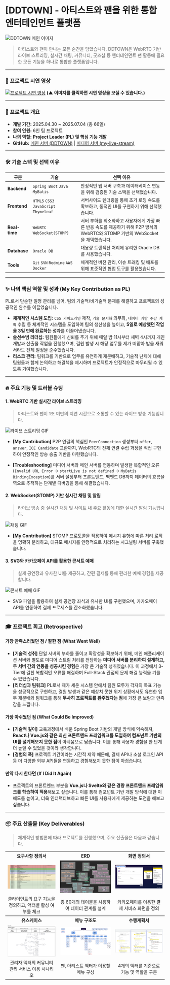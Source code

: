 # [DDTOWN] - 아티스트와 팬을 위한 통합 엔터테인먼트 플랫폼

![DDTOWN 메인 이미지](https://github.com/user-attachments/assets/e9dc66a4-b080-4284-a1e0-f9e418b3ad87)

> 아티스트와 팬이 만나는 모든 순간을 담았습니다. DDTOWN은 WebRTC 기반 라이브 스트리밍, 실시간 채팅, 커뮤니티, 굿즈샵 등 엔터테인먼트 팬 활동에 필요한 모든 기능을 하나로 통합한 플랫폼입니다.

---

### 🎥 프로젝트 시연 영상

[![프로젝트 시연 영상](https://github.com/user-attachments/assets/8480e8c4-7fcb-41e2-ad03-160e973e7fde)](https://youtu.be/dAuoKMYXm2g)
**(▲ 이미지를 클릭하면 시연 영상을 보실 수 있습니다.)**

---

### 📖 프로젝트 개요

- **개발 기간:** 2025.04.30 ~ 2025.07.04 (총 66일)
- **참여 인원:** 6인 팀 프로젝트
- **나의 역할:** **Project Leader (PL) 및 핵심 기능 개발**
- **GitHub:** [메인 서버 (DDTOWN)](https://github.com/GENATHEHUMAN/DDTOWN) | [미디어 서버 (my-live-stream)](https://github.com/GENATHEHUMAN/my-live-stream)

---

### 🛠️ 기술 스택 및 선택 이유

| 구분 | 기술 | 선택 이유 |
|---|---|---|
| **Backend** | `Spring Boot` `Java` `MyBatis` | 안정적인 웹 서버 구축과 데이터베이스 연동을 위해 검증된 기술 스택을 선택했습니다. |
| **Frontend** | `HTML5` `CSS3` `JavaScript` `Thymeleaf` | 서버사이드 렌더링을 통해 초기 로딩 속도를 확보하고, 동적인 UI를 구현하기 위해 선택했습니다. |
| **Real-time** | `WebRTC` `WebSocket(STOMP)` | 서버 부하를 최소화하고 사용자에게 가장 빠른 반응 속도를 제공하기 위해 P2P 방식의 WebRTC와 STOMP 기반의 WebSocket을 채택했습니다. |
| **Database** | `Oracle DB` | 대용량 트랜잭션 처리에 유리한 Oracle DB를 사용했습니다. |
| **Tools** | `Git` `SVN` `Redmine` `AWS` `Docker` | 체계적인 버전 관리, 이슈 트래킹 및 배포를 위해 표준적인 협업 도구를 활용했습니다. |

---

### ✨ 나의 핵심 역할 및 성과 (My Key Contribution as PL)

PL로서 단순한 일정 관리를 넘어, 팀의 기술적/비기술적 문제를 해결하고 프로젝트의 성공적인 완수를 이끌었습니다.

* **체계적인 시스템 도입:** `CSS 가이드라인` 제작, `기술 문서화` 의무화, `데이터 기반 주간 계획` 수립 등 체계적인 시스템을 도입하여 팀의 생산성을 높이고, **5일로 예상했던 작업을 3일 만에 완료하는 성과**를 이끌어냈습니다.
* **솔선수범 리더십:** 팀원들에게 신뢰를 주기 위해 매일 밤 11시부터 새벽 4시까지 개인 개발과 산출물 작업을 진행했으며, 결원 발생 시 해당 업무를 제가 떠맡아 밤을 새워서라도 전체 일정을 준수했습니다.
* **리스크 관리:** 팀워크를 기반으로 업무를 유연하게 재분배하고, 기술적 난제에 대해 팀원들과 함께 논의하고 해결책을 제시하며 프로젝트가 안정적으로 마무리될 수 있도록 기여했습니다.

---

### 🔥 주요 기능 및 트러블 슈팅

#### 1. WebRTC 기반 실시간 라이브 스트리밍
> 아티스트와 팬이 1초 미만의 지연 시간으로 소통할 수 있는 라이브 방송 기능입니다.

![라이브 스트리밍 GIF](https://github.com/user-attachments/assets/714e81e1-699d-4a51-8aa2-61ab8d9eb78c)

-   **[My Contribution]** P2P 연결의 핵심인 `PeerConnection` 생성부터 `offer`, `answer`, `ICE Candidate` 교환까지, WebRTC의 전체 연결 수립 과정을 직접 구현하여 안정적인 방송 송출 기반을 마련했습니다.

-   **[Troubleshooting]** 미디어 서버와 메인 서버를 연동하며 발생한 복합적인 오류(`Invalid URL Error` → `startLive is not defined` → `MyBatis BindingException`)를 서버 설정부터 프론트엔드, 백엔드 DB까지 데이터의 흐름을 역으로 추적하는 단계별 디버깅을 통해 해결했습니다.

#### 2. WebSocket(STOMP) 기반 실시간 채팅 및 알림
> 라이브 방송 중 실시간 채팅 및 사이트 내 주요 활동에 대한 실시간 알림 기능입니다.

![채팅 GIF](https://github.com/user-attachments/assets/500be870-0990-440f-b574-2cf7bb6c834e)

-   **[My Contribution]** STOMP 프로토콜을 적용하여 메시지 유형에 따른 처리 로직을 명확히 분리하고, 대규모 메시지를 안정적으로 처리하는 시그널링 서버를 구축했습니다.

#### 3. SVG와 카카오페이 API를 활용한 콘서트 예매
> 실제 공연장과 유사한 UI를 제공하고, 간편 결제를 통해 편리한 예매 경험을 제공합니다.

![콘서트 예매 GIF](https://github.com/GENATHEHUMAN/DDTOWN/blob/main/docs/GIF/DDTOWN_Concert.gif)

-   SVG 파일을 활용하여 실제 공연장 좌석과 유사한 UI를 구현했으며, 카카오페이 API를 연동하여 결제 프로세스를 간소화했습니다.

---

### 🎓 프로젝트 회고 (Retrospective)

#### **가장 만족스러웠던 점 / 잘한 점 (What Went Well)**

* **[기술적 성취]** 단일 서버의 부하를 줄이고 확장성을 확보하기 위해, 메인 애플리케이션 서버와 별도로 미디어 스트림 처리를 전담하는 **미디어 서버를 분리하여 설계하고, 두 서버 간의 연동을 성공시킨 경험**은 가장 큰 기술적 성취였습니다. 이 과정에서 3-Tier에 걸친 복합적인 오류를 해결하며 Full-Stack 관점의 문제 해결 능력을 기를 수 있었습니다.
* **[리더십과 팀워크]** PL로서 제가 세운 시스템 안에서 팀원 모두가 각자의 목표 기능을 성공적으로 구현하고, 결원 발생과 같은 예상치 못한 위기 상황에서도 유연한 업무 재분배와 팀워크를 통해 **무사히 프로젝트를 완주했다는 점**에 가장 큰 보람과 만족감을 느낍니다.

#### **가장 아쉬웠던 점 (What Could Be Improved)**

* **[기술적 깊이]** 교육과정에서 배운 Spring Boot 기반의 개발 방식에 익숙해져, **React나 Vue.js와 같은 최신 프론트엔드 프레임워크를 도입하여 컴포넌트 기반의 UI를 설계해보지 못한 점**이 아쉬움으로 남습니다. 이를 통해 사용자 경험을 한 단계 더 높일 수 있었을 것이라 생각합니다.
* **[경험의 폭]** 프로젝트 기간이라는 시간적 제약 때문에, 결제 API나 소셜 로그인 API 등 더 다양한 외부 API들을 연동하고 경험해보지 못한 점이 아쉽습니다.

#### **만약 다시 한다면 (If I Did It Again)**

* 프로젝트의 프론트엔드 부분을 **Vue.js나 Svelte와 같은 경량 프론트엔드 프레임워크를 학습하여 적용**해보고 싶습니다. 이를 통해 컴포넌트 기반 개발 방식에 대한 이해도를 높이고, 더욱 인터랙티브하고 빠른 UI를 사용자에게 제공하는 도전을 해보고 싶습니다.

---

### 📦 주요 산출물 (Key Deliverables)

> 체계적인 방법론에 따라 프로젝트를 진행했으며, 주요 산출물은 다음과 같습니다.

<table>
  <tr align="center">
    <th>요구사항 정의서</th>
    <th>ERD</th>
    <th>화면 정의서</th>
  </tr>
  <tr>
    <td><img src="https://raw.githubusercontent.com/GENATHEHUMAN/DDTOWN/main/docs/images/RDD.png"></td>
    <td><img src="https://raw.githubusercontent.com/GENATHEHUMAN/DDTOWN/main/docs/images/ERD.png"></td>
    <td><img src="https://raw.githubusercontent.com/GENATHEHUMAN/DDTOWN/main/docs/images/ScreenDefinitionDocument.png"></td>
  </tr>
  <tr align="center">
    <td>클라이언트의 요구 기능을 정의하고, 액터별 활성 여부를 체크</td>
    <td>총 60개의 테이블을 사용하여 데이터 관계를 설계</td>
    <td>카카오페이를 이용한 결제 서비스 화면을 정의</td>
  </tr>
  <tr align="center">
    <th>유스케이스</th>
    <th>메뉴 구조도</th>
    <th>수행계획서</th>
  </tr>
  <tr>
    <td><img src="https://raw.githubusercontent.com/GENATHEHUMAN/DDTOWN/main/docs/images/usecase.png"></td>
    <td><img src="https://raw.githubusercontent.com/GENATHEHUMAN/DDTOWN/main/docs/images/MenuStructureDiagram.png"></td>
    <td><img src="https://raw.githubusercontent.com/GENATHEHUMAN/DDTOWN/main/docs/images/workPlan.png"></td>
  </tr>
  <tr align="center">
    <td>관리자 액터의 커뮤니티 관리 서비스 이용 시나리오</td>
    <td>팬, 아티스트 액터가 이용할 메뉴 구성</td>
    <td>4개의 액터를 기준으로 기능 및 역할을 구분</td>
  </tr>
</table>
